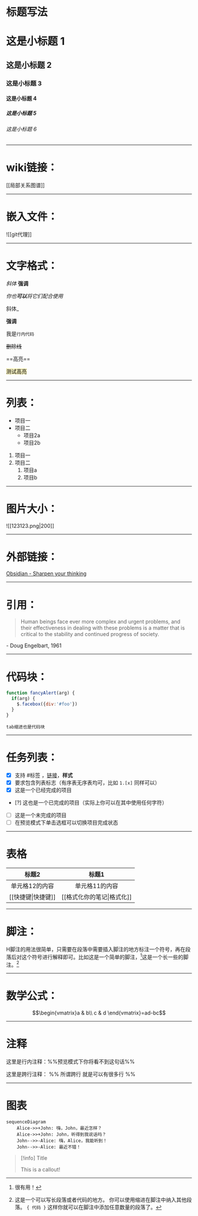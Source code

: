# 标题写法

# 这是小标题 1 
## 这是小标题 2 
### 这是小标题 3 
#### 这是小标题 4 
##### 这是小标题 5 
###### 这是小标题 6

---
# wiki链接：
[[局部关系图谱]]

---
# 嵌入文件：
![[git代理]]

---
# 文字格式：

*斜体*  **强调**

_你也**可以**将它们配合使用_

斜体_

__强调__

我是`行内代码`

~~删除线~~

==高亮==

<mark style="background: #FFF3A3A6;">测试高亮</mark>

---
# 列表：

- 项目一
- 项目二
	- 项目2a
	- 项目2b

1. 项目一
2. 项目二
	1. 项目a
	2. 项目b
---
# 图片大小：
![[123123.png|200]]

---

# 外部链接：
[Obsidian - Sharpen your thinking](http://obsidian.md)

---

# 引用：
> Human beings face ever more complex and urgent problems, and their effectiveness in dealing with these problems is a matter that is critical to the stability and continued progress of society. 

\- Doug Engelbart, 1961

---

#  代码块：
```js
function fancyAlert(arg) {
  if(arg) {
    $.facebox({div:'#foo'})
  }
}
```

	tab缩进也是代码块

---
# 任务列表：

- [x] 支持 #标签 ，[链接]()，**样式** 
- [x] 要求包含列表标志（有序表无序表均可，比如 `1.[x]` 同样可以） 
- [x] 这是一个已经完成的项目 
- [?] 这也是一个已完成的项目（实际上你可以在其中使用任何字符） 
- [ ] 这是一个未完成的项目 
- [ ] 在预览模式下单击选框可以切换项目完成状态

---

# 表格

|     标题2      |     标题1      |
|:--------------:|:--------------:|
| 单元格12的内容 | 单元格11的内容 |
| [[快捷键\|快捷键]] | [[格式化你的笔记\|格式化]] |

---

# 脚注：

H脚注的用法很简单，只需要在段落中需要插入脚注的地方标注一个符号，再在段落后对这个符号进行解释即可。比如这是一个简单的脚注，[^1]这是一个长一些的脚注。[^长脚注]

[^1]: 很有用！ 
[^长脚注]: 这是一个可以写长段落或者代码的地方。 
			你可以使用缩进在脚注中纳入其他段落。 
			`{ 代码 }` 
			这样你就可以在脚注中添加任意数量的段落了。
			
---

# 数学公式：

$$\begin{vmatrix}a & b\\ c & d \end{vmatrix}=ad-bc$$

---

# 注释
这里是行内注释：%%预览模式下你将看不到这句话%% 

这里是跨行注释： 
%% 
所谓跨行 
就是可以有很多行 
%%

---

# 图表

```mermaid
sequenceDiagram
    Alice->>+John: 嗨，John，最近怎样？
    Alice->>+John: John，听得到我说话吗？
    John-->>-Alice: 嗨，Alice，我能听到！
    John-->>-Alice: 最近不错！
```


> [!info] Title 
> 
> This is a callout!

